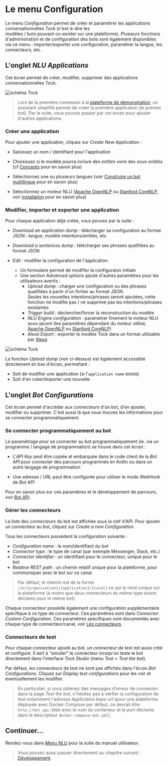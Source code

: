 # Le menu Configuration

Le menu _Configuration_ permet de créer et paramétrer les applications conversationnelles Tock (c'est-à-dire les  
modèles / bots pouvant co-exister sur une plateforme). Plusieurs fonctions d'administration et de configuration des 
bots sont également disponibles via ce menu : importer/exporter une configuration, paramétrer la langue, les connecteurs, etc.

## L'onglet _NLU Applications_

Cet écran permet de créer, modifier, supprimer des applications conversationnelles Tock.

![schéma Tock](../../img/applications.png "Liste des applications")

> Lors de la première connexion à la [plateforme de démonstration](https://demo.tock.ai/),
>un assistant simplifié permet de créer la première application (le premier bot). Par la suite, vous pouvez passer par 
>cet écran pour ajouter d'autres applications.

### Créer une application

Pour ajouter une application, cliquez sur _Create New Application_ :

* Saisissez un nom / identifiant pour l'application

* Choisissez si le modèle pourra inclure des _entités_ voire des _sous-entités_ (cf [Concepts](../concepts.md) pour en savoir plus)

* Sélectionnez une ou plusieurs langues (voir [Construire un bot multilingue](../i18n.md) pour en savoir plus)

* Sélectionnez un moteur NLU ([Apache OpenNLP](https://opennlp.apache.org/) ou [Stanford CoreNLP](https://stanfordnlp.github.io/CoreNLP/), 
voir [Installation](../../admin/installation.md) pour en savoir plus)

### Modifier, importer et exporter une application

Pour chaque application déjà créée, vous pouvez par la suite :

* _Download an application dump_ : télécharger sa configuration au format JSON : langue, modèle intentions/entités, etc.

* _Download a sentences dump_ : télécharger ses phrases qualifiées au format JSON

* _Edit_ : modifier la configuration de l'application
    * Un formulaire permet de modifier la configuraion initiale
    * Une section _Advanced options_ ajoute d'autres paramètres pour les utilisateurs avertis :
        * _Upload dump_ : charger une configuration ou des phrases qualifiées à partir d'un fichier au format JSON.
        <br/>Seules les nouvelles intentions/phrases seront ajoutées, cette fonction ne modifie pas / ne supprime pas 
        les intentions/phrases existantes
        * _Trigger build_ : déclencher/forcer la reconstruction du modèle
        * _NLU Engine configuration_ : paramétrer finement le moteur NLU sous-jacent (les paramètres dépendant du moteur
        utilisé, [Apache OpenNLP](https://opennlp.apache.org/) ou [Stanford CoreNLP](https://stanfordnlp.github.io/CoreNLP/))
        * _Alexa Export_ : exporter le modèle Tock dans un format utilisable par [Alexa](https://alexa.amazon.com/)

![schéma Tock](../../img/application.png "Configuration de l'application")

La fonction _Upload dump_ (voir ci-dessus) est également accessible directement en bas d'écran, permettant :

* Soit de modifier une application (si l'`application name` existe)
* Soit d'en créer/importer une nouvelle

## L'onglet _Bot Configurations_

Cet écran permet d'accéder aux _connecteurs_ d'un bot, d'en ajouter, modifier ou supprimer. C'est aussi là que vous trouvez 
les informations pour se connecter programmatiquement.

### Se connecter programmatiquement au bot

Le paramétrage pour se connecter au bot programmatiquement (ie. via un programme / langage de programmation) 
se trouve dans cet écran :

* L'_API Key_ peut être copiée et embarquée dans le code client de la _Bot API_ pour connecter des parcours programmés 
en Kotlin ou dans un autre langage de programmation

* Une adresse / URL peut être configurée pour utiliser le mode _WebHook_ de _Bot API_

Pour en savoir plus sur ces paramètres et le développement de parcours, voir [Bot API](../../dev/bot-api.md).

### Gérer les connecteurs

La liste des _connecteurs_ du bot est affichée sous la clef d'API. Pour ajouter un connecteur au bot, cliquez sur
_Create a new Configuration_.

Tous les connecteurs possèdent la configuration suivante :

* _Configuration name_ : le nom/identifiant du bot
* _Connector type_ : le type de canal (par exemple Messenger, Slack, etc.)
* _Connector identifier_ : un identifiant pour le connecteur, unique pour le bot
* _Relative REST path_ : un chemin relatif unique pour la plateforme, pour communiquer avec le bot sur ce canal.

> Par défaut, le chemin est de la forme `/io/{organisation}/{application}/{canal}` ce qui le rend unique sur la plateforme 
>(à moins que deux connecteurs du même type soient déclarés pour le même bot). 

Chaque connecteur possède également une configuration supplémentaire spécifique à ce type de connecteur. Ces paramètres 
sont dans _Connector Custom Configuration_. Ces paramètres spécifiques sont documentés avec chaque type de connecteur/canal, 
voir [Les connecteurs](../canaux.md).


### Connecteurs de test

Pour chaque connecteur ajouté au bot, un _connecteur de test_ est aussi créé et configuré. Il sert à "simuler" le connecteur
lorsqu'on teste le bot directement dans l'interface _Tock Studio_ (menu _Test_ > _Test the bot_).

Par défaut, les connecteurs de test ne sont pas affichés dans l'écran _Bot Configurations_. Cliquez sur _Display test 
configurations_ pour les voir et éventuellement les modifier.

> En particulier, si vous obtenez des messages d'erreur de connexion dans la page _Test the bot_, n'hésitez pas à 
>vérfier la configuration de test notamment l'adresse _Application base url_ (pour une plateforme déployée avec Docker 
>Compose par défaut, ce devrait être `http://bot_api:8080` avec le nom du conteneur et le port déclarés 
>dans le descripteur `docker-compose-bot.yml`).

## Continuer...

Rendez-vous dans [Menu _NLU_](nlu.md) pour la suite du manuel utilisateur. 

> Vous pouvez aussi passer directement au chapitre suivant : [Développement](../../dev/modes.md). 